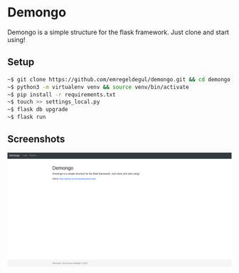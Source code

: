 # Demongo
Demongo is a simple structure for the flask framework. Just clone and start using!

## Setup
```bash
~$ git clone https://github.com/emregeldegul/demongo.git && cd demongo
~$ python3 -m virtualenv venv && source venv/bin/activate
~$ pip install -r requirements.txt
~$ touch >> settings_local.py
~$ flask db upgrade
~$ flask run
```

## Screenshots
![alt text](screenshots/demongo_screenshot.png)